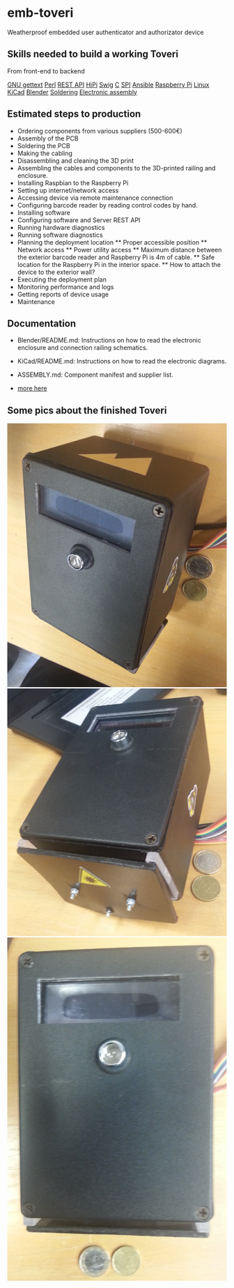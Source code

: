 # emb-toveri
Weatherproof embedded user authenticator and authorizator device

## Skills needed to build a working Toveri

From front-end to backend

[GNU gettext](https://www.gnu.org/software/gettext/)
[Perl](https://www.perl.org/)
[REST API](http://www.restapitutorial.com/)
[HiPi](http://raspberrypi.znix.com/hipidocs/)
[Swig](http://www.swig.org/papers/Perl98/swigperl.htm)
[C](http://www.cprogramming.com/)
[SPI](https://en.wikipedia.org/wiki/Serial_Peripheral_Interface_Bus)
[Ansible](http://docs.ansible.com/)
[Raspberry Pi](https://www.raspberrypi.org/)
[Linux](https://www.linuxfoundation.org/)
[KiCad](http://kicad-pcb.org/)
[Blender](https://www.blender.org/)
[Soldering](https://www.youtube.com/watch?v=vIT4ra6Mo0s)
[Electronic assembly](https://duckduckgo.com/?q=genuino+starter+kit&t=canonical&ia=products)

## Estimated steps to production

* Ordering components from various suppliers (500-600€)
* Assembly of the PCB
* Soldering the PCB
* Making the cabling
* Disassembling and cleaning the 3D print
* Assembling the cables and components to the 3D-printed railing and enclosure.
* Installing Raspbian to the Raspberry Pi
* Setting up internet/network access
* Accessing device via remote maintenance connection
* Configuring barcode reader by reading control codes by hand.
* Installing software
* Configuring software and Server REST API
* Running hardware diagnostics
* Running software diagnostics
* Planning the deployment location
** Proper accessible position
** Network access
** Power utility access
** Maximum distance between the exterior barcode reader and Raspberry Pi is 4m of cable.
** Safe location for the Raspberry Pi in the interior space.
** How to attach the device to the exterior wall?
* Executing the deployment plan
* Monitoring performance and logs
* Getting reports of device usage
* Maintenance

## Documentation

* Blender/README.md: Instructions on how to read the electronic enclosure and connection railing schematics.

* KiCad/README.md: Instructions on how to read the electronic diagrams.

* ASSEMBLY.md: Component manifest and supplier list.

* [more here](Documents/)




## Some pics about the finished Toveri

![toveri_top](Pictures/Assembled/toveri_iso.png)
![toveri_bottom](Pictures/Assembled/toveri_iso2.png)
![toveri_front](Pictures/Assembled/toveri_front.png)

